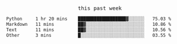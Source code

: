 

<p align="center"><samp>this past week</samp></p>
<!--START_SECTION:waka-->

```txt
Python     1 hr 20 mins    ██████████████████▓░░░░░░   75.03 %
Markdown   11 mins         ██▓░░░░░░░░░░░░░░░░░░░░░░   10.86 %
Text       11 mins         ██▓░░░░░░░░░░░░░░░░░░░░░░   10.56 %
Other      3 mins          █░░░░░░░░░░░░░░░░░░░░░░░░   03.55 %
```

<!--END_SECTION:waka-->


